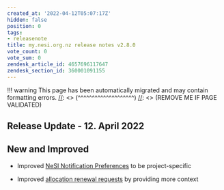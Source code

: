 ```yaml
---
created_at: '2022-04-12T05:07:17Z'
hidden: false
position: 0
tags:
- releasenote
title: my.nesi.org.nz release notes v2.8.0
vote_count: 0
vote_sum: 0
zendesk_article_id: 4657696117647
zendesk_section_id: 360001091155
---
```




[//]: <> (REMOVE ME IF PAGE VALIDATED)
[//]: <> (vvvvvvvvvvvvvvvvvvvv)
!!! warning
    This page has been automatically migrated and may contain formatting errors.
[//]: <> (^^^^^^^^^^^^^^^^^^^^)
[//]: <> (REMOVE ME IF PAGE VALIDATED)

## Release Update - 12. April 2022

## New and Improved

-   Improved [NeSI Notification
    Preferences](../../Getting_Started/my-nesi-org-nz/Managing_notification_preferences)
    to be project-specific

-   Improved [allocation renewal
    requests](../../Getting_Started/my-nesi-org-nz/Requesting_to_renew_an_allocation_via_my-nesi-org-nz)
    by providing more context